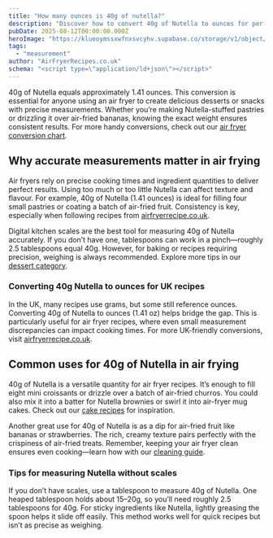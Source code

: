 ```yaml
---
title: "How many ounces is 40g of nutella?"
description: "Discover how to convert 40g of Nutella to ounces for perfect baking and air frying every time. Get accurate measurements in seconds!"
pubDate: 2025-08-12T00:00:00.000Z
heroImage: "https://klueoymssxwfnxsvcyhv.supabase.co/storage/v1/object/public/md/40g-nutella-to-ounces-ede063ec.webp"
tags:
  - "measurement"
author: "AirFryerRecipes.co.uk"
schema: "<script type=\"application/ld+json\"></script>"
---
```


<p>40g of Nutella equals approximately 1.41 ounces. This conversion is essential for anyone using an air fryer to create delicious desserts or snacks with precise measurements. Whether you’re making Nutella-stuffed pastries or drizzling it over air-fried bananas, knowing the exact weight ensures consistent results. For more handy conversions, check out our <a href=https://www.airfryerrecipe.co.uk/air-fryer-conversion-chart>air fryer conversion chart</a>.</p>  

<h2>Why accurate measurements matter in air frying</h2>  
<p>Air fryers rely on precise cooking times and ingredient quantities to deliver perfect results. Using too much or too little Nutella can affect texture and flavour. For example, 40g of Nutella (1.41 ounces) is ideal for filling four small pastries or coating a batch of air-fried fruit. Consistency is key, especially when following recipes from <a href=https://www.airfryerrecipe.co.uk/recipes>airfryerrecipe.co.uk</a>.</p>  

<p>Digital kitchen scales are the best tool for measuring 40g of Nutella accurately. If you don’t have one, tablespoons can work in a pinch—roughly 2.5 tablespoons equal 40g. However, for baking or recipes requiring precision, weighing is always recommended. Explore more tips in our <a href=https://www.airfryerrecipe.co.uk/recipe-category/dessert>dessert category</a>.</p>  

<h3>Converting 40g Nutella to ounces for UK recipes</h3>  
<p>In the UK, many recipes use grams, but some still reference ounces. Converting 40g of Nutella to ounces (1.41 oz) helps bridge the gap. This is particularly useful for air fryer recipes, where even small measurement discrepancies can impact cooking times. For more UK-friendly conversions, visit <a href=https://www.airfryerrecipe.co.uk>airfryerrecipe.co.uk</a>.</p>  

<h2>Common uses for 40g of Nutella in air frying</h2>  
<p>40g of Nutella is a versatile quantity for air fryer recipes. It’s enough to fill eight mini croissants or drizzle over a batch of air-fried churros. You could also mix it into a batter for Nutella brownies or swirl it into air-fryer mug cakes. Check out our <a href=https://www.airfryerrecipe.co.uk/recipe-category/cakes>cake recipes</a> for inspiration.</p>  

<p>Another great use for 40g of Nutella is as a dip for air-fried fruit like bananas or strawberries. The rich, creamy texture pairs perfectly with the crispiness of air-fried treats. Remember, keeping your air fryer clean ensures even cooking—learn how with our <a href=https://www.airfryerrecipe.co.uk/air-fryer-cleaner>cleaning guide</a>.</p>  

<h3>Tips for measuring Nutella without scales</h3>  
<p>If you don’t have scales, use a tablespoon to measure 40g of Nutella. One heaped tablespoon holds about 15–20g, so you’ll need roughly 2.5 tablespoons for 40g. For sticky ingredients like Nutella, lightly greasing the spoon helps it slide off easily. This method works well for quick recipes but isn’t as precise as weighing.</p>